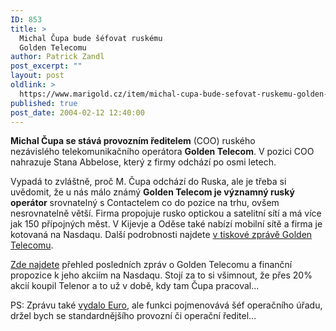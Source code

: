 ```yaml
---
ID: 853
title: >
  Michal Čupa bude šéfovat ruskému
  Golden Telecomu
author: Patrick Zandl
post_excerpt: ""
layout: post
oldlink: >
  https://www.marigold.cz/item/michal-cupa-bude-sefovat-ruskemu-golden-telecomu
published: true
post_date: 2004-02-12 12:40:00
---
```

<p>
<STRONG>Michal Čupa se stává&#160;provozním ředitelem</STRONG> (COO) ruského nezávislého&#160;telekomunikačního operátora <STRONG>Golden Telecom</STRONG>. V pozici COO nahrazuje Stana Abbelose, který z firmy odchází po osmi letech. </p>

<p>
Vypadá to zvláštně, proč M. Čupa odchází do Ruska, ale je třeba si uvědomit, že u nás málo známý <STRONG>Golden Telecom je významný ruský operátor</STRONG> srovnatelný s Contactelem co do pozice na trhu, ovšem nesrovnatelně větší. Firma propojuje rusko optickou a satelitní sítí a má více jak 150 přípojných měst. V Kijevje a Oděse také nabízí mobilní sítě a firma je kotovaná na Nasdaqu. Další podrobnosti najdete <A href="http://home.businesswire.com/portal/site/google/index.jsp?ndmViewId=news_view&amp;newsId=20040206005233&amp;newsLang=en" target=_blank>v tiskové zprávě Golden Telecomu</A>.</p>

<p>
<A href="http://finance.yahoo.com/q?s=GLDN" target=_blank>Zde najdete</A> přehled posledních zpráv o Golden Telecomu&#160;a finanční propozice k jeho akciím na Nasdaqu. Stojí za to si všimnout, že přes 20% akcií koupil Telenor a to už v době, kdy tam Čupa pracoval...</p>

<p>
PS: Zprávu také <A href="http://www.euro.cz/id/qt1up1fapj/detail.jsp?id=58925" target=_blank>vydalo Euro</A>, ale funkci pojmenovává šéf operačního úřadu, držel bych se standardnějšího&#160;provozní či operační&#160;ředitel...</p>
